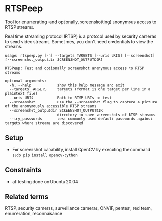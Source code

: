 # RTSPeep

Tool for enumerating (and optionally, screenshotting) anonymous access to RTSP streams.

Real time streaming protocol (RTSP) is a protocol used by security cameras to send video streams. Sometimes, you don't need credentials to view the streams.

```
usage: rtspeep.py [-h] --targets TARGETS [--uris URIS] [--screenshot] [--screenshot_outputdir SCREENSHOT_OUTPUTDIR]

RTSPeep: Test and optionally screenshot anonymous access to RTSP streams

optional arguments:
  -h, --help            show this help message and exit
  --targets TARGETS     targets (format is one target per line in a plaintext file)
  --uris URIS           Path to RTSP URIs to test
  --screenshot          use the --screenshot flag to capture a picture of the anonymously accessible RTSP streams
  --screenshot_outputdir SCREENSHOT_OUTPUTDIR
                        directory to save screenshots of RTSP streams
  --try_passwords       test commonly used default passwords against targets where streams are discovered

```

## Setup 

- For screenshot capability, install OpenCV by executing the command `sudo pip install opencv-python`

## Constraints

- all testing done on Ubuntu 20.04

## Related terms
RTSP, security cameras, surveillance cameras, ONVIF, pentest, red team, enumeration, reconnaisance
